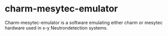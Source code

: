 # charm-mesytec-emulator
Charm-mesytec-emulator is a software emulating either charm or mesytec hardware used in x-y Neutrondetection systems.
